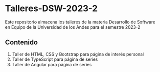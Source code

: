 # Talleres-DSW-2023-2

Este repositorio almacena los talleres de la materia Desarrollo de Software en Equipo de la Universidad de los Andes para el semestre 2023-2

## Contenido

1. Taller de HTML, CSS y Bootstrap para página de interés personal
2. Taller de TypeScript para página de series
3. Taller de Angular para página de series
